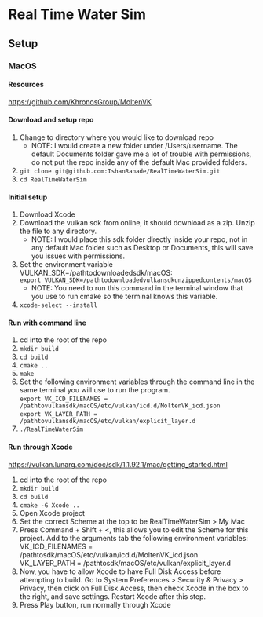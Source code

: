 # Real Time Water Sim

## Setup

### MacOS

#### Resources
https://github.com/KhronosGroup/MoltenVK

#### Download and setup repo
1. Change to directory where you would like to download repo
    - NOTE: I would create a new folder under /Users/username.  The default Documents folder gave me a lot of trouble with permissions, do not put the repo inside any of the default Mac provided folders.
2. `git clone git@github.com:IshanRanade/RealTimeWaterSim.git`
3. `cd RealTimeWaterSim`

#### Initial setup
1. Download Xcode
2. Download the vulkan sdk from online, it should download as a zip.  Unzip the file to any directory.
    - NOTE: I would place this sdk folder directly inside your repo, not in any default Mac folder such as Desktop or Documents, this will save you issues with permissions.
3. Set the environment variable VULKAN_SDK=/pathtodownloadedsdk/macOS: <br/>
`export VULKAN_SDK=/pathtodownloadedvulkansdkunzippedcontents/macOS` <br/>
    - NOTE: You need to run this command in the terminal window that you use to run cmake so the terminal knows this variable.
4. `xcode-select --install`



#### Run with command line
1. cd into the root of the repo
2. `mkdir build`
3. `cd build`
4. `cmake ..`
5. `make`
6. Set the following environment variables through the command line in the same terminal you will use to run the program. <br/>
`export VK_ICD_FILENAMES = /pathtovulkansdk/macOS/etc/vulkan/icd.d/MoltenVK_icd.json` <br/>
`export VK_LAYER_PATH = /pathtovulkansdk/macOS/etc/vulkan/explicit_layer.d`
7. `./RealTimeWaterSim`

#### Run through Xcode
https://vulkan.lunarg.com/doc/sdk/1.1.92.1/mac/getting_started.html
1. cd into the root of the repo
2. `mkdir build`
3. `cd build`
4. `cmake -G Xcode ..`
5. Open Xcode project
6. Set the correct Scheme at the top to be RealTimeWaterSim > My Mac
7. Press Command + Shift + <, this allows you to edit the Scheme for this project.  Add to the arguments tab the following environment variables: <br/> 
VK_ICD_FILENAMES = /pathtosdk/macOS/etc/vulkan/icd.d/MoltenVK_icd.json <br/>
VK_LAYER_PATH = /pathtosdk/macOS/etc/vulkan/explicit_layer.d
8. Now, you have to allow Xcode to have Full Disk Access before attempting to build.  Go to System Preferences > Security & Privacy > Privacy, then click on Full Disk Access, then check Xcode in the box to the right, and save settings.  Restart Xcode after this step.
9. Press Play button, run normally through Xcode